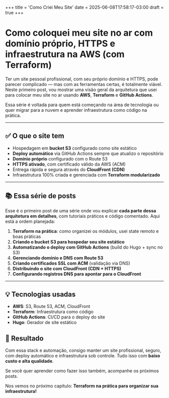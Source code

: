 +++
title = 'Como Criei Meu Site'
date = 2025-06-08T17:58:17-03:00
draft = true
+++

# Como coloquei meu site no ar com domínio próprio, HTTPS e infraestrutura na AWS (com Terraform)

Ter um site pessoal profissional, com seu próprio domínio e HTTPS, pode parecer complicado — mas com as ferramentas certas, é totalmente viável. Neste primeiro post, vou mostrar uma visão geral da arquitetura que usei para colocar meu site no ar usando **AWS**, **Terraform** e **GitHub Actions**.

Essa série é voltada para quem está começando na área de tecnologia ou quer migrar para a nuvem e aprender infraestrutura como código na prática.

---

## ✅ O que o site tem

* Hospedagem em **bucket S3** configurado como site estático  
* **Deploy automático** via GitHub Actions sempre que atualizo o repositório  
* **Domínio próprio** configurado com o Route 53  
* **HTTPS ativado**, com certificado válido da AWS (ACM)  
* Entrega rápida e segura através do **CloudFront (CDN)**  
* Infraestrutura 100% criada e gerenciada com **Terraform modularizado**  

---

## 📚 Essa série de posts

Esse é o primeiro post de uma série onde vou explicar **cada parte dessa arquitetura em detalhes**, com tutoriais práticos e código comentado. Aqui está a ordem planejada:

1. **Terraform na prática**: como organizei os módulos, usei state remoto e boas práticas  
2. **Criando o bucket S3 para hospedar seu site estático**  
3. **Automatizando o deploy com GitHub Actions** (build do Hugo + sync no S3)  
4. **Gerenciando domínio e DNS com Route 53**  
5. **Criando certificados SSL com ACM** (validação via DNS)  
6. **Distribuindo o site com CloudFront (CDN + HTTPS)**  
7. **Configurando registros DNS para apontar para o CloudFront**

---

## 💡 Tecnologias usadas

* **AWS**: S3, Route 53, ACM, CloudFront  
* **Terraform**: Infraestrutura como código  
* **GitHub Actions**: CI/CD para o deploy do site  
* **Hugo**: Gerador de site estático

## 💼 Resultado

Com essa stack e automação, consigo manter um site profissional, seguro, com deploy automático e infraestrutura sob controle. Tudo isso com **baixo custo e alta qualidade**.

Se você quer aprender como fazer isso também, acompanhe os próximos posts.

Nos vemos no próximo capítulo: **Terraform na prática para organizar sua infraestrutura!**
